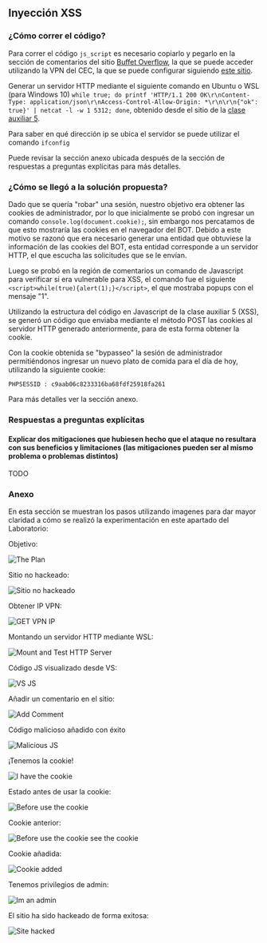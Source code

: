 ## Inyección XSS

### ¿Cómo correr el código?

Para correr el código `js_script` es necesario copiarlo y pegarlo en la sección de comentarios del sitio [Buffet Overflow](https://lsrw3krbznioprtvgdg8rx4s.lab3.cc5312.xor.cl/), la que se puede acceder utilizando la VPN del CEC, la que se puede configurar siguiendo [este sitio](https://www.cec.uchile.cl/vpn/).

Generar un servidor HTTP mediante el siguiente comando en Ubuntu o WSL (para Windows 10) `while true; do
    printf 'HTTP/1.1 200 OK\r\nContent-Type: application/json\r\nAccess-Control-Allow-Origin: *\r\n\r\n{"ok": true}' | netcat -l -w 1 5312;
done`, obtenido desde el sitio de la [clase auxiliar 5](https://users.dcc.uchile.cl/~eriveros/cc5312/auxiliares/auxiliar-5/).

Para saber en qué dirección ip se ubica el servidor se puede utilizar el comando `ifconfig`

Puede revisar la sección anexo ubicada después de la sección de respuestas a preguntas explícitas para más detalles.

### ¿Cómo se llegó a la solución propuesta?

Dado que se quería "robar" una sesión, nuestro objetivo era obtener las cookies de administrador, por lo que inicialmente se probó con ingresar un comando `console.log(document.cookie);`, sin embargo nos percatamos de que esto mostraría las cookies en el navegador del BOT. Debido a este motivo se razonó que era necesario generar una entidad que obtuviese la información de las cookies del BOT, esta entidad corresponde a un servidor HTTP, el que escucha las solicitudes que se le envían.

Luego se probó en la región de comentarios un comando de Javascript para verificar si era vulnerable para XSS, el comando fue el siguiente `<script>while(true){alert(1);}</script>`, el que mostraba popups con el mensaje "1".

Utilizando la estructura del código en Javascript de la clase auxiliar 5 (XSS), se generó un código que enviaba mediante el método POST las cookies al servidor HTTP generado anteriormente, para de esta forma obtener la cookie.

Con la cookie obtenida se "bypasseo" la sesión de administrador permitiéndonos ingresar un nuevo plato de comida para el día de hoy, utilizando la siguiente cookie:

`PHPSESSID : c9aab06c8233316ba68fdf25918fa261`

Para más detalles ver la sección anexo.

### Respuestas a preguntas explícitas

#### Explicar dos mitigaciones que hubiesen hecho que el ataque no resultara con sus beneficios y limitaciones (las mitigaciones pueden ser al mismo problema o problemas distintos)

TODO

### Anexo

En esta sección se muestran los pasos utilizando imagenes para dar mayor claridad a cómo se realizó la experimentación en este apartado del Laboratorio:

Objetivo:

![The Plan](http://anakena.dcc.uchile.cl/~patorres/Laboratorio3Seguridad/P1/0%20How%20to%20hack%20it.png)

Sitio no hackeado:

![Sitio no hackeado](http://anakena.dcc.uchile.cl/~patorres/Laboratorio3Seguridad/P1/1%20Site%20not%20yet%20Hacked.png)

Obtener IP VPN:

![GET VPN IP](http://anakena.dcc.uchile.cl/~patorres/Laboratorio3Seguridad/P1/2%20VPN%20IP.png)

Montando un servidor HTTP mediante WSL:

![Mount and Test HTTP Server](http://anakena.dcc.uchile.cl/~patorres/Laboratorio3Seguridad/P1/3%20Mount%20and%20Test%20HTTP%20Server.png)

Código JS visualizado desde VS:

![VS JS](http://anakena.dcc.uchile.cl/~patorres/Laboratorio3Seguridad/P1/4%20Code%20in%20VS.png)

Añadir un comentario en el sitio:

![Add Comment](http://anakena.dcc.uchile.cl/~patorres/Laboratorio3Seguridad/P1/5%20AddComment.png)

Código malicioso añadido con éxito

![Malicious JS](http://anakena.dcc.uchile.cl/~patorres/Laboratorio3Seguridad/P1/6%20MaliciousJSCode.png)

¡Tenemos la cookie!

![I have the cookie](http://anakena.dcc.uchile.cl/~patorres/Laboratorio3Seguridad/P1/7%20Mounted%20Server%20and%20Cookie.png)

Estado antes de usar la cookie:

![Before use the cookie](http://anakena.dcc.uchile.cl/~patorres/Laboratorio3Seguridad/P1/8%20Before%20Inject%20Cookie.png)

Cookie anterior:

![Before use the cookie see the cookie](http://anakena.dcc.uchile.cl/~patorres/Laboratorio3Seguridad/P1/9%20Before%20Inject%20Cookie.png)

Cookie añadida:

![Cookie added](http://anakena.dcc.uchile.cl/~patorres/Laboratorio3Seguridad/P1/10%20Cookie%20Injected.png)

Tenemos privilegios de admin:

![Im an admin](http://anakena.dcc.uchile.cl/~patorres/Laboratorio3Seguridad/P1/11%20Configure%20Hacked.png)

El sitio ha sido hackeado de forma exitosa:

![Site hacked](http://anakena.dcc.uchile.cl/~patorres/Laboratorio3Seguridad/P1/12%20Site%20Has%20Been%20Hacked.png)

